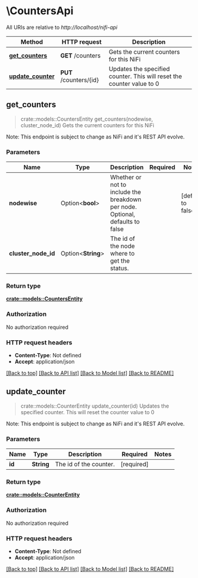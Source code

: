 # \CountersApi

All URIs are relative to *http://localhost/nifi-api*

Method | HTTP request | Description
------------- | ------------- | -------------
[**get_counters**](CountersApi.md#get_counters) | **GET** /counters | Gets the current counters for this NiFi
[**update_counter**](CountersApi.md#update_counter) | **PUT** /counters/{id} | Updates the specified counter. This will reset the counter value to 0



## get_counters

> crate::models::CountersEntity get_counters(nodewise, cluster_node_id)
Gets the current counters for this NiFi

Note: This endpoint is subject to change as NiFi and it's REST API evolve.

### Parameters


Name | Type | Description  | Required | Notes
------------- | ------------- | ------------- | ------------- | -------------
**nodewise** | Option<**bool**> | Whether or not to include the breakdown per node. Optional, defaults to false |  |[default to false]
**cluster_node_id** | Option<**String**> | The id of the node where to get the status. |  |

### Return type

[**crate::models::CountersEntity**](CountersEntity.md)

### Authorization

No authorization required

### HTTP request headers

- **Content-Type**: Not defined
- **Accept**: application/json

[[Back to top]](#) [[Back to API list]](../README.md#documentation-for-api-endpoints) [[Back to Model list]](../README.md#documentation-for-models) [[Back to README]](../README.md)


## update_counter

> crate::models::CounterEntity update_counter(id)
Updates the specified counter. This will reset the counter value to 0

Note: This endpoint is subject to change as NiFi and it's REST API evolve.

### Parameters


Name | Type | Description  | Required | Notes
------------- | ------------- | ------------- | ------------- | -------------
**id** | **String** | The id of the counter. | [required] |

### Return type

[**crate::models::CounterEntity**](CounterEntity.md)

### Authorization

No authorization required

### HTTP request headers

- **Content-Type**: Not defined
- **Accept**: application/json

[[Back to top]](#) [[Back to API list]](../README.md#documentation-for-api-endpoints) [[Back to Model list]](../README.md#documentation-for-models) [[Back to README]](../README.md)

